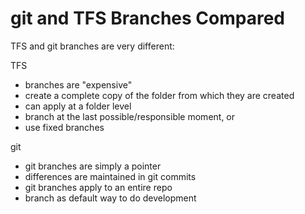 # git and TFS Branches Compared

TFS and git branches are very different:

TFS
- branches are "expensive"
- create a complete copy of the folder from which they are created
- can apply at a folder level
- branch at the last possible/responsible moment, or
- use fixed branches

git
- git branches are simply a pointer
- differences are maintained in git commits
- git branches apply to an entire repo
- branch as default way to do development




